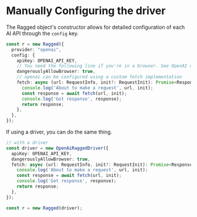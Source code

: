 # Manually Configuring the driver

The Ragged object's constructor allows for detailed configuration of each AI API through the `config` key.

```ts
const r = new Ragged({
  provider: "openai",
  config: {
    apiKey: OPENAI_API_KEY,
    // You need the following line if you're in a browser. See OpenAI client docs.
    dangerouslyAllowBrowser: true,
    // openai can be configured using a custom fetch implementation
    fetch: async (url: RequestInfo, init?: RequestInit): Promise<Response> => {
      console.log('About to make a request', url, init);
      const response = await fetch(url, init);
      console.log('Got response', response);
      return response;
    },
  },
});
```

If using a driver, you can do the same thing.

```ts
// with a driver
const driver = new OpenAiRaggedDriver({
  apiKey: OPENAI_API_KEY,
  dangerouslyAllowBrowser: true,
  fetch: async (url: RequestInfo, init?: RequestInit): Promise<Response> => {
    console.log('About to make a request', url, init);
    const response = await fetch(url, init);
    console.log('Got response', response);
    return response;
  },
});

const r = new Ragged(driver);
```